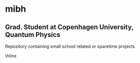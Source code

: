# mibh
## Grad. Student at Copenhagen University, Quantum Physics 


Repository containing small school related or sparetime projects 

\hline
